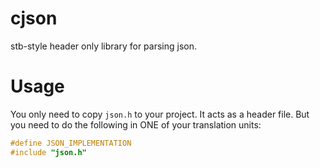 # cjson

stb-style header only library for parsing json.

# Usage

You only need to copy `json.h` to your project. It acts as a header file. But you need to do the following in ONE of your translation units:
```c
#define JSON_IMPLEMENTATION
#include "json.h"
```
